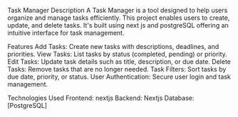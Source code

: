 Task Manager
Description
A Task Manager is a tool designed to help users organize and manage tasks efficiently. This project enables users to create, update, and delete tasks. It's built using  next js and postgreSQL offering an intuitive interface for task management.

Features
Add Tasks: Create new tasks with descriptions, deadlines, and priorities.
View Tasks: List tasks by status (completed, pending) or priority.
Edit Tasks: Update task details such as title, description, or due date.
Delete Tasks: Remove tasks that are no longer needed.
Task Filters: Sort tasks by due date, priority, or status.
User Authentication: Secure user login and task management.

Technologies Used
Frontend: nextjs
Backend: Nextjs
Database: [PostgreSQL]



```




